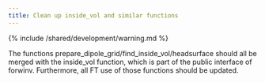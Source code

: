```yaml
---
title: Clean up inside_vol and similar functions
---
```


{% include /shared/development/warning.md %}


The functions prepare_dipole_grid/find_inside_vol/headsurface should all be merged with the inside_vol function, which is part of the public interface of forwinv. Furthermore, all FT use of those functions should be updated.
